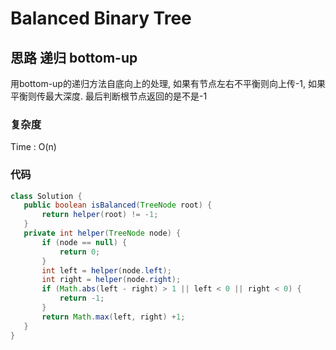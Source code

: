 # Balanced Binary Tree
## 思路 递归 bottom-up
用bottom-up的递归方法自底向上的处理, 如果有节点左右不平衡则向上传-1, 如果平衡则传最大深度. 最后判断根节点返回的是不是-1

### 复杂度
Time : O(n)

### 代码
 ```java
 class Solution {
    public boolean isBalanced(TreeNode root) {
        return helper(root) != -1;
    }
    private int helper(TreeNode node) {
        if (node == null) {
            return 0;
        }
        int left = helper(node.left);
        int right = helper(node.right);
        if (Math.abs(left - right) > 1 || left < 0 || right < 0) {
            return -1;
        }
        return Math.max(left, right) +1;
    }
}
 ```
